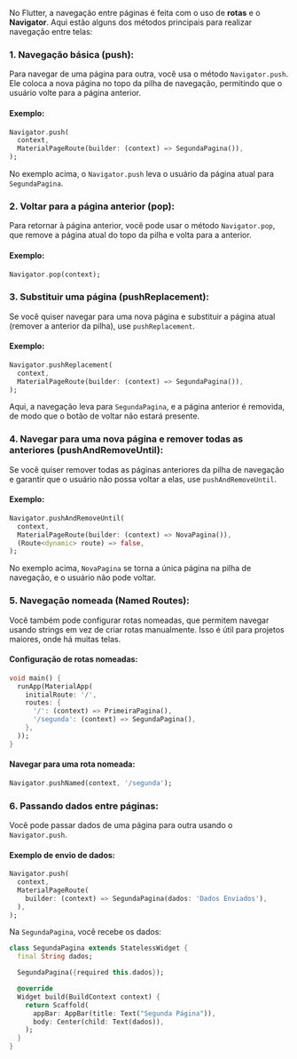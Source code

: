 No Flutter, a navegação entre páginas é feita com o uso de **rotas** e o **Navigator**. Aqui estão alguns dos métodos principais para realizar navegação entre telas:

### 1. **Navegação básica (push):**
   
Para navegar de uma página para outra, você usa o método `Navigator.push`. Ele coloca a nova página no topo da pilha de navegação, permitindo que o usuário volte para a página anterior.

#### Exemplo:
```dart
Navigator.push(
  context,
  MaterialPageRoute(builder: (context) => SegundaPagina()),
);
```

No exemplo acima, o `Navigator.push` leva o usuário da página atual para `SegundaPagina`.

### 2. **Voltar para a página anterior (pop):**

Para retornar à página anterior, você pode usar o método `Navigator.pop`, que remove a página atual do topo da pilha e volta para a anterior.

#### Exemplo:
```dart
Navigator.pop(context);
```

### 3. **Substituir uma página (pushReplacement):**

Se você quiser navegar para uma nova página e substituir a página atual (remover a anterior da pilha), use `pushReplacement`.

#### Exemplo:
```dart
Navigator.pushReplacement(
  context,
  MaterialPageRoute(builder: (context) => SegundaPagina()),
);
```

Aqui, a navegação leva para `SegundaPagina`, e a página anterior é removida, de modo que o botão de voltar não estará presente.

### 4. **Navegar para uma nova página e remover todas as anteriores (pushAndRemoveUntil):**

Se você quiser remover todas as páginas anteriores da pilha de navegação e garantir que o usuário não possa voltar a elas, use `pushAndRemoveUntil`.

#### Exemplo:
```dart
Navigator.pushAndRemoveUntil(
  context,
  MaterialPageRoute(builder: (context) => NovaPagina()),
  (Route<dynamic> route) => false,
);
```

No exemplo acima, `NovaPagina` se torna a única página na pilha de navegação, e o usuário não pode voltar.

### 5. **Navegação nomeada (Named Routes):**

Você também pode configurar rotas nomeadas, que permitem navegar usando strings em vez de criar rotas manualmente. Isso é útil para projetos maiores, onde há muitas telas.

#### Configuração de rotas nomeadas:
```dart
void main() {
  runApp(MaterialApp(
    initialRoute: '/',
    routes: {
      '/': (context) => PrimeiraPagina(),
      '/segunda': (context) => SegundaPagina(),
    },
  ));
}
```

#### Navegar para uma rota nomeada:
```dart
Navigator.pushNamed(context, '/segunda');
```

### 6. **Passando dados entre páginas:**

Você pode passar dados de uma página para outra usando o `Navigator.push`.

#### Exemplo de envio de dados:
```dart
Navigator.push(
  context,
  MaterialPageRoute(
    builder: (context) => SegundaPagina(dados: 'Dados Enviados'),
  ),
);
```

Na `SegundaPagina`, você recebe os dados:

```dart
class SegundaPagina extends StatelessWidget {
  final String dados;

  SegundaPagina({required this.dados});

  @override
  Widget build(BuildContext context) {
    return Scaffold(
      appBar: AppBar(title: Text("Segunda Página")),
      body: Center(child: Text(dados)),
    );
  }
}
```
